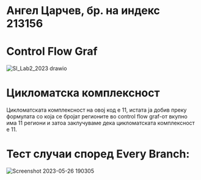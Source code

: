 # Ангел Царчев, бр. на индекс 213156

# Control Flow Graf

![SI_Lab2_2023 drawio](https://github.com/angelcarcev/SI_2023_lab2_213156/assets/127151007/c30e2689-d10b-4521-a7ad-a01dbe64cd1d)


# Цикломатска комплексност

Цикломатската комплексност на овој код е 11, истата ја добив преку формулата со која се бројат регионите во control flow graf-от вкупно има 11 региони и затоа заклучуваме дека цикломатската комплексност е 11.

# Тест случаи според Every Branch:

![Screenshot 2023-05-26 190305](https://github.com/angelcarcev/SI_2023_lab2_213156/assets/127151007/bad4c8a8-6347-45fe-8cd7-82ebf5a6835f)
